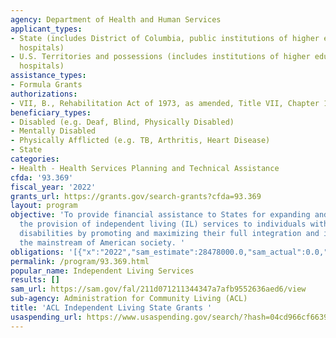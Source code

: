 ```yaml
---
agency: Department of Health and Human Services
applicant_types:
- State (includes District of Columbia, public institutions of higher education and
  hospitals)
- U.S. Territories and possessions (includes institutions of higher education and
  hospitals)
assistance_types:
- Formula Grants
authorizations:
- VII, B., Rehabilitation Act of 1973, as amended, Title VII, Chapter 1, Part B.
beneficiary_types:
- Disabled (e.g. Deaf, Blind, Physically Disabled)
- Mentally Disabled
- Physically Afflicted (e.g. TB, Arthritis, Heart Disease)
- State
categories:
- Health - Health Services Planning and Technical Assistance
cfda: '93.369'
fiscal_year: '2022'
grants_url: https://grants.gov/search-grants?cfda=93.369
layout: program
objective: 'To provide financial assistance to States for expanding and improving
  the provision of independent living (IL) services to individuals with significant
  disabilities by promoting and maximizing their full integration and inclusion into
  the mainstream of American society. '
obligations: '[{"x":"2022","sam_estimate":28478000.0,"sam_actual":0.0,"usa_spending_actual":28569757.88},{"x":"2023","sam_estimate":0.0,"sam_actual":0.0,"usa_spending_actual":23750634.34},{"x":"2024","sam_estimate":0.0,"sam_actual":0.0,"usa_spending_actual":0.0}]'
permalink: /program/93.369.html
popular_name: Independent Living Services
results: []
sam_url: https://sam.gov/fal/211d071211344347a7afb9552636aed6/view
sub-agency: Administration for Community Living (ACL)
title: 'ACL Independent Living State Grants '
usaspending_url: https://www.usaspending.gov/search/?hash=04cd966cf6639967570bc1abe326ada6
---
```

